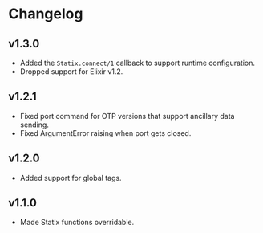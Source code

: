 # Changelog

## v1.3.0

* Added the `Statix.connect/1` callback to support runtime configuration.
* Dropped support for Elixir v1.2.

## v1.2.1

* Fixed port command for OTP versions that support ancillary data sending.
* Fixed ArgumentError raising when port gets closed.

## v1.2.0

* Added support for global tags.

## v1.1.0

* Made Statix functions overridable.
